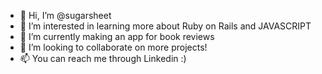 - 👋 Hi, I’m @sugarsheet
- 👀 I’m interested in learning more about Ruby on Rails and JAVASCRIPT 
- 🌱 I’m currently making an app for book reviews
- 💞️ I’m looking to collaborate on more projects!
- 📫 You can reach me through Linkedin :)

<!---
sugarsheet/sugarsheet is a ✨ special ✨ repository because its `README.md` (this file) appears on your GitHub profile.
You can click the Preview link to take a look at your changes.
--->
